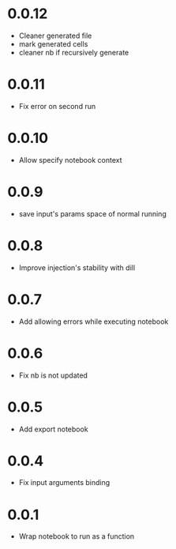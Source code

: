 0.0.12
=====
- Cleaner generated file
- mark generated cells
- cleaner nb if recursively generate

0.0.11
=====
- Fix error on second run

0.0.10
=====
- Allow specify notebook context

0.0.9
=====
- save input's params space of normal running

0.0.8
=====
- Improve injection's stability with dill

0.0.7
=====
- Add allowing errors while executing notebook

0.0.6
=====
- Fix nb is not updated

0.0.5
=====
- Add export notebook

0.0.4
=====
- Fix input arguments binding

0.0.1
=====
- Wrap notebook to run as a function 


